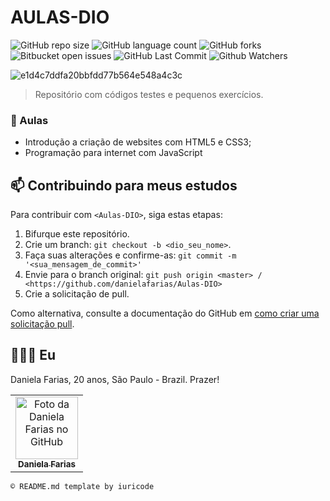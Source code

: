 # AULAS-DIO
![GitHub repo size](https://img.shields.io/github/repo-size/danielafarias/Aulas-DIO?style=for-the-badge)
![GitHub language count](https://img.shields.io/github/languages/count/danielafarias/Aulas-DIO?style=for-the-badge)
![GitHub forks](https://img.shields.io/chocolatey/dt/Aulas-DIO?style=for-the-badge)
![Bitbucket open issues](https://img.shields.io/bitbucket/issues/danielafarias/Aulas-DIO?style=for-the-badge)
![GitHub Last Commit](https://img.shields.io/github/last-commit/danielafarias/Aulas-DIO?style=for-the-badge)
![Github Watchers](https://img.shields.io/github/watchers/danielafarias/Aulas-DIO?style=for-the-badge)

![e1d4c7ddfa20bbfdd77b564e548a4c3c](https://user-images.githubusercontent.com/79869120/133705691-0773d2af-7eff-4ff8-bb84-e4823a4bffc0.gif)






> Repositório com códigos testes e pequenos exercícios.

### 🚀 Aulas


- Introdução a criação de websites com HTML5 e CSS3;
- Programação para internet com JavaScript


## 📫 Contribuindo para meus estudos

Para contribuir com `<Aulas-DIO>`, siga estas etapas:

1. Bifurque este repositório.
2. Crie um branch: `git checkout -b <dio_seu_nome>`.
3. Faça suas alterações e confirme-as: `git commit -m '<sua_mensagem_de_commit>'`
4. Envie para o branch original: `git push origin <master> / <https://github.com/danielafarias/Aulas-DIO>`
5. Crie a solicitação de pull.

Como alternativa, consulte a documentação do GitHub em [como criar uma solicitação pull](https://help.github.com/en/github/collaborating-with-issues-and-pull-requests/creating-a-pull-request).

## 👩🏻‍💻 Eu

Daniela Farias, 20 anos, São Paulo - Brazil. Prazer!

<table>
  <tr>
    <td align="center">
      <a href="#">
        <img src="https://avatars.githubusercontent.com/u/79869120?v=4" width="100px;" alt="Foto da Daniela Farias no GitHub"/><br>
        <sub>
          <b>Daniela Farias</b>
        </sub>
      </a>
    </td>
  </tr>
</table>

```
© README.md template by iuricode
```
